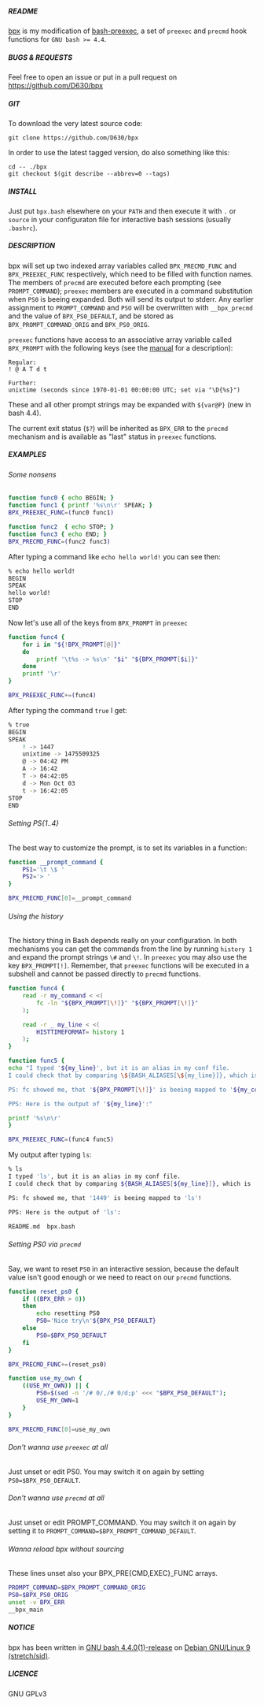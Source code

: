##### README

[bpx](https://github.com/D630/bpx) is my modification of [bash-preexec](https://github.com/rcaloras/bash-preexec), a set of `preexec` and `precmd` hook functions for `GNU bash >= 4.4`.

##### BUGS & REQUESTS

Feel free to open an issue or put in a pull request on https://github.com/D630/bpx

##### GIT

To download the very latest source code:

```
git clone https://github.com/D630/bpx
```

In order to use the latest tagged version, do also something like this:

```
cd -- ./bpx
git checkout $(git describe --abbrev=0 --tags)
```

##### INSTALL

Just put `bpx.bash` elsewhere on your `PATH` and then execute it with `.` or `source` in your configuraton file for interactive bash sessions (usually `.bashrc`).

##### DESCRIPTION

bpx will set up two indexed array variables called `BPX_PRECMD_FUNC` and `BPX_PREEXEC_FUNC` respectively, which need to be filled with function names. The members of `precmd` are executed before each prompting (see `PROMPT_COMMAND`); `preexec` members are executed in a command substitution when `PS0` is beeing expanded. Both will send its output to stderr. Any earlier assignment to `PROMPT_COMMAND` and `PSO` will be overwritten with `__bpx_precmd` and the value of `BPX_PS0_DEFAULT`, and be stored as `BPX_PROMPT_COMMAND_ORIG` and `BPX_PS0_ORIG`.

`preexec` functions have access to an associative array variable called `BPX_PROMPT` with the following keys (see the [manual](https://www.gnu.org/software/bash/manual/bash.html#Controlling-the-Prompt) for a description):

```
Regular:
! @ A T d t

Further:
unixtime (seconds since 1970-01-01 00:00:00 UTC; set via "\D{%s}")
```

These and all other prompt strings may be expanded with `${var@P}` (new in bash 4.4).

The current exit status (`$?`) will be inherited as `BPX_ERR` to the `precmd` mechanism and is available as "last" status in `preexec` functions.

##### EXAMPLES

###### Some nonsens

```sh
function func0 { echo BEGIN; }
function func1 { printf '%s\n\r' SPEAK; }
BPX_PREEXEC_FUNC=(func0 func1)

function func2  { echo STOP; }
function func3 { echo END; }
BPX_PRECMD_FUNC=(func2 func3)
```

After typing a command like `echo hello world!` you can see then:

```sh
% echo hello world!
BEGIN
SPEAK
hello world!
STOP
END
```

Now let's use all of the keys from `BPX_PROMPT` in `preexec`

```sh
function func4 {
    for i in "${!BPX_PROMPT[@]}"
    do
        printf '\t%s -> %s\n' "$i" "${BPX_PROMPT[$i]}"
    done
    printf '\r'
}

BPX_PREEXEC_FUNC+=(func4)
```

After typing the command `true` I get:

```sh
% true
BEGIN
SPEAK
    ! -> 1447
    unixtime -> 1475509325
    @ -> 04:42 PM
    A -> 16:42
    T -> 04:42:05
    d -> Mon Oct 03
    t -> 16:42:05
STOP
END
```

###### Setting PS{1..4}

The best way to customize the prompt, is to set its variables in a function:

```sh
function __prompt_command {
    PS1='\t \$ '
    PS2='> '
}

BPX_PRECMD_FUNC[0]=__prompt_command
```

###### Using the history

The history thing in Bash depends really on your configuration. In both mechanisms you can get the commands from the line by running `history 1` and expand the prompt strings `\#` and `\!`. In `preexec` you may also use the key `BPX_PROMPT[!]`. Remember, that `preexec` functions will be executed in a subshell and cannot be passed directly to `precmd` functions.

```sh
function func4 {
    read -r my_command < <(
        fc -ln "${BPX_PROMPT[\!]}" "${BPX_PROMPT[\!]}"
    );

    read -r _ my_line < <(
        HISTTIMEFORMAT= history 1
    );
}

function func5 {
echo "I typed '${my_line}', but it is an alias in my conf file.
I could check that by comparing \${BASH_ALIASES[\${my_line}]}, which is '${BASH_ALIASES[${my_line}]}', with 'alias ${my_line}' ($(alias ls)).

PS: fc showed me, that '${BPX_PROMPT[\!]}' is beeing mapped to '${my_command}'!

PPS: Here is the output of '${my_line}':"

printf '%s\n\r'
}

BPX_PREEXEC_FUNC=(func4 func5)
```

My output after typing `ls`:

```sh
% ls
I typed 'ls', but it is an alias in my conf file.
I could check that by comparing ${BASH_ALIASES[${my_line}]}, which is 'ls -h --color=auto', with 'alias ls' (alias ls='ls -h --color=auto').

PS: fc showed me, that '1449' is beeing mapped to 'ls'!

PPS: Here is the output of 'ls':

README.md  bpx.bash
```

###### Setting PS0 via `precmd`

Say, we want to reset `PS0` in an interactive session, because the default value isn't good enough or we need to react on our `precmd` functions.

```sh
function reset_ps0 {
    if ((BPX_ERR > 0))
    then
        echo resetting PS0
        PS0='Nice try\n'${BPX_PS0_DEFAULT}
    else
        PS0=$BPX_PS0_DEFAULT
    fi
}

BPX_PRECMD_FUNC+=(reset_ps0)

function use_my_own {
    ((USE_MY_OWN)) || {
        PS0=$(sed -n '/# 0/,/# 0/d;p' <<< "$BPX_PS0_DEFAULT");
        USE_MY_OWN=1
    }
}

BPX_PRECMD_FUNC[0]=use_my_own
```

###### Don't wanna use `preexec` at all

Just unset or edit PS0. You may switch it on again by setting `PS0=$BPX_PS0_DEFAULT`.

###### Don't wanna use `precmd` at all

Just unset or edit PROMPT_COMMAND. You may switch it on again by setting it to `PROMPT_COMMAND=$BPX_PROMPT_COMMAND_DEFAULT`.

###### Wanna reload bpx without sourcing

These lines unset also your BPX_PRE{CMD,EXEC}_FUNC arrays.

```sh
PROMPT_COMMAND=$BPX_PROMPT_COMMAND_ORIG
PS0=$BPX_PS0_ORIG
unset -v BPX_ERR
__bpx_main
```

##### NOTICE

bpx has been written in [GNU bash 4.4.0(1)-release](http://www.gnu.org/software/bash/) on [Debian GNU/Linux 9 (stretch/sid)](https://www.debian.org).

##### LICENCE

GNU GPLv3
